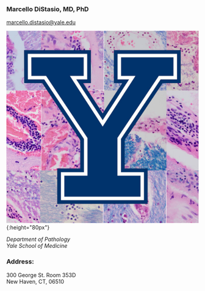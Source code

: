 



### Marcello DiStasio, MD, PhD
<marcello.distasio@yale.edu>

![image tooltip here](/assets/img/Yale_Lymphocytes_HandE.jpg){:height="80px"}

*Department of Pathology*  
*Yale School of Medicine*

### Address:

300 George St. Room 353D<br>
New Haven, CT, 06510

